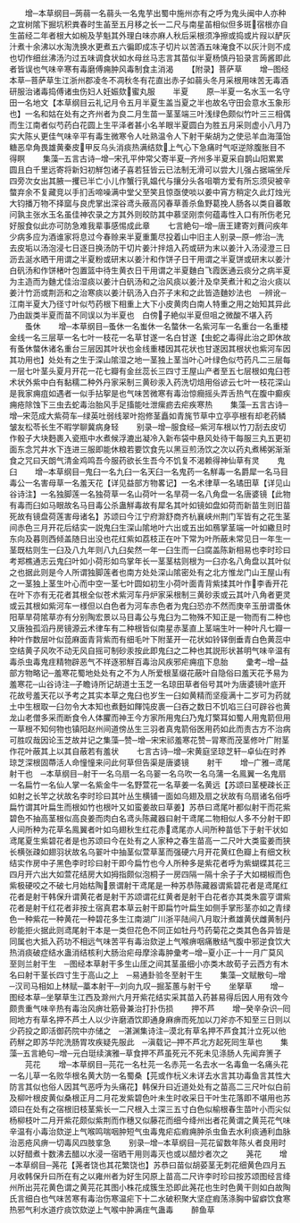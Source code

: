 <!-- { "loadSidebar": true } -->
　　增─本草纲目─蒟蒻一名蒻头一名鬼芋出蜀中施州亦有之呼为鬼头闽中人亦种之宜树隂下掘坑积粪春时生苖至五月移之长一二尺与南星苖相似但多斑宿根亦自生苖经二年者根大如椀及芋魁其外理白味亦麻人秋后采根须净擦或捣或片叚以酽灰汁煮十余沸以水淘洗换水更煮五六徧即成冻子切片以苦酒五味淹食不以灰汁则不成也切作细丝沸汤汋过五味调食状如水母丝马志言其苗似半夏杨慎丹铅录言蒟酱即此者皆误也气味辛寒有毒磨傅痈肿风毒制食主消渴
　　【附录】菩萨草
　　增─图经本草─菩萨草生江浙州郡凌冬不凋秋冬有花直出赤子如蒻头冬月采根用味苦无毒酒研服治诸毒捣傅诸虫伤妇人妊娠欬蜜丸服
　　半夏
　　原─半夏一名水玉一名守田一名地文【本草纲目云礼记月令五月半夏生盖当夏之半也故名守田会意水玉象形也】一名和姑在处有之齐州者为良二月生苗一茎茎端三叶浅绿色颇似竹叶三三相偶而生江南者似芍药白花圆上生平泽者甚小名羊眼半夏圆白为胜五月采则虚小八月乃实大陈乆更佳气味辛平有毒生微寒令人吐熟温令人下射干柴胡为之使忌羊血海藻饴糖恶皁角畏雄黄秦皮甲反乌头消痰热满结欬上气心下急痛时气呕逆除腹胀目不得瞑
　　集藻─五言古诗─增─宋孔平仲常父寄半夏─齐州多半夏采自鹊山阳累累圆且白千里远寄将新妇初觧包诸子喜若狂皆云已法制无滑可以尝大儿强占据端坐斥四旁次女出其腋一攫已半亡小儿作蟹行乳媪代与攘分头各咀嚼方爱有所忘须臾被辛螫弃余不复藏竞以手扪舌啼噪满中堂父至笑且惊亟使啖以姜中宵方稍定久此灯烛光大钧播万物不择窳与良虎掌出深谷鸢头蔽高冈春草善杀鱼野葛挽人肠各以类自蕃敢问孰主张水玉名虽佳神农录之方其外则皎防其中慕坚刚柰何蕴毒性入口有所伤老兄好服食似此亦可防急难我辈事感惕成此章
　　七言絶句─增─唐王建寄刘蕡问疾年少病多应为酒谁家将息过今春赊来半夏重薫尽投着山中旧主人别录─原─修治─洗去皮垢以汤泡浸七日逐日换汤防干切片姜汁拌焙入药或研为末以姜汁入汤浸澄三日沥去涎水晒干用谓之半夏粉或研末以姜汁和作饼子日干用谓之半夏饼或研末以姜汁白矾汤和作饼楮叶包置篮中待生黄衣日干用谓之半夏麯白飞霞医通云痰分之病半夏为主造而为麯尤佳治湿痰以姜汁白矾汤和之治风痰以姜汁及皁荚煮汁和之治火痰以姜汁竹沥或荆沥和之治寒痰以姜汁矾汤入白芥子末和之此皆造麯妙法也　─辨讹─江南半夏大乃径寸叶似芍药根下相重上大下小皮黄肉白南人特重之用之始知其异此乃由跋类半夏而苗不同误以为半夏也　白傍子絶似半夏但咀之微酸不堪入药
　　蚤休
　　增─本草纲目─蚤休一名蚩休一名螫休一名紫河车一名重台一名重楼金线一名三层草一名七叶一枝花一名草甘遂一名白甘遂【虫蛇之毒得此治之即休故有蚤休螫休诸名重台三层因其叶状也金线重楼因其花状也甘遂因其根状也紫河车因其功用也】处处有之生于深山隂湿之地一茎独上茎当叶心叶绿色似芍药凡二三层每一层七叶茎头夏月开花一花七瓣有金丝蕊长三四寸王屋山产者至五七层根如鬼臼苍术状外紫中白有黏穤二种外丹家采制三黄砂汞入药洗切焙用俗谚云七叶一枝花深山是我家痈疽如遇者一似手拈挐是也气味苦微寒有毒治惊癎摇头弄舌热气在腹中癫疾痈疮除蚀下三虫去蛇毒治胎风手足搐能吐泄瘰疬去疟疾寒热
　　集藻─五言古诗─增─宋范成大紫荷车─绿英吐弱线翠叶抱修茎矗如青旄节草中立亭亭根有却老药鳞皱友松苓长生不暇学聊冀病身轻
　　别录─增─服食经─紫河车根以竹刀刮去皮切作骰子大块麪裹入瓷瓶中水煮候浮漉出凝冷入新布袋中悬风处待干每服三丸五更初面东念咒井水下连进三服即能休粮若要饮食先以黑豆煎汤饮之次以药丸煮稀粥渐渐食之咒曰天朗气清金鸡鸣吾今服药欲长生吾今不饥复不渴赖得神仙草有灵
　　鬼臼
　　增─本草纲目─鬼臼一名九臼一名天臼一名鬼药一名觧毒一名爵犀一名马目毒公一名害母草一名羞天花【详见益部方物畧记】一名术律草一名璚田草【详见山谷诗注】一名独脚莲一名独荷草一名山荷叶一名旱荷一名八角盘一名唐婆镜【此物有毒而臼如马眼故名马目毒公杀蛊觧毒故有犀名其叶如镜如盘如荷而新苗生则旧苗死故有镜盘荷莲害母诸名】苏颂曰今江宁府滁舒商齐杭襄峡州荆门军皆有之花生茎间赤色三月开花后结实一説鬼臼生深山隂地叶六出或五出如鴈掌茎端一叶如繖旦时东向及暮则西倾盖随日出没也花红紫如荔枝正在叶下常为叶所蔽未常见日一年生一茎既枯则生一臼及八九年则八九臼矣然一年一臼生而一臼腐盖陈新相易也李时珍曰考郑樵通志云鬼臼叶如小荷形如鸟掌年长一茎茎枯则根为一臼亦名八角盘以其叶似之也据此则是今人所谓独脚莲者也南方处处深山隂密处有之北方惟龙门山王屋山有之一茎独上茎生叶心而中空一茎七叶圆如初生小荷叶面青背紫揉其叶作李香开花在叶下亦有无花者其根全似苍术紫河车丹炉家采根制三黄砂汞或云其叶八角者更灵或云其根如紫河车一様但以白色者为河车赤色者为鬼臼恐亦不然而庚辛玉册谓蚤休阳草旱荷隂草亦有分别陶宏景以马目毒公与鬼臼为二物殊不知正是一物而有二种也又唐独孤滔丹房镜源云术律车有二种根皆似南星赤茎直上茎端生叶一种叶凡七瓣一种叶作数层叶似萞麻面青背紫而有细毛叶下附茎开一花状如铃铎倒垂青白色黄蕊中空结黄子风吹不动无风自摇可制砂汞按此即鬼臼之二种也其説形状甚明气味辛温有毒杀虫毒鬼疰精物辟恶气不祥逐邪觧百毒治风疾邪疟痈疽下息胎
　　彚考─增─益部方物略记─羞寒花蜀地处处有之不为人所爱根茎缀花蔽叶自隐俗曰羞天花予易为羞寒花─山谷诗注─子瞻诗所记胡道士玉芝一名琼田草者俗号其叶为唐婆镜叶底开花故号羞天花以予考之其实本草之鬼臼也岁生一臼如黄精而坚瘦满十二岁可为药就土中生根取一臼勿令大本知也煮麪如餫饨皮裹一臼吞之数日不饥啗三臼可辟谷也黄龙山老僧多采而断食令人体臞而神王今方家所用鬼臼乃鬼灯檠耳如蜀人用鬼箭但用一草根不知何物也镇阳赵州间道傍丛生三羽者真鬼箭俗医用药如此而责古方不治病可胜叹哉因论玉芝故并记之集藻─赞─增─宋宋祁羞寒花赞─冐寒而茂茎修叶广附茎作花叶蔽其上以其自蔽若有羞状
　　七言古诗─增─宋黄庭坚琼芝轩─卓仙在时养琼芝深根固蔕活人命憧憧来问此何草但告渠是唐婆镜
　　射干
　　增─广雅─鸢尾射干也　─本草纲目─射干一名乌扇一名乌翣一名乌吹一名乌蒲一名鳯翼一名鬼扇一名扁竹一名仙人掌一名紫金牛一名野萱花一名草姜一名黄远【苏颂曰茎梗疎长正如射之长竿之状故名李时珍曰其叶丛生横铺一面如乌翅及扇之状故有乌扇诸名俗呼扁竹谓其叶扁生而根如竹也根叶又如蛮姜故曰草姜】苏恭曰鸢尾叶都似射干而花紫碧色不抽高茎根似高良姜而肉白名鸢头陈藏器曰射干鸢尾二物相似人多不分射干即人间所种为花草名鳯翼者叶如乌翅秋生红花赤鸢尾亦人间所种苗低下于射干状如鸢尾夏生紫碧花者是也苏颂曰今在处有之人家种之春生苗高一二尺叶大类蛮姜而狭长横张疎如翅羽状故名乌翣叶中抽茎似萱草茎而强硬六月开花黄红色瓣上有细文秋结实作房中子黑色李时珍曰射干即今扁竹也今人所种多是紫花者呼为紫蝴蝶其花三四月开六出大如萱花结房大如拇指颇似泡桐子一房四隔一隔十余子子大如楜椒而色紫极硬咬之不破七月始枯陶景谓射干鸢尾是一种苏恭陈藏器谓紫碧花者是鸢尾红花者是射干韩保升谓黄花者是射干苏颂谓花红黄者是射干白花者亦其类朱震亨谓紫花者是射干红花者非按土宿真君本草云射干即扁竹叶扁生如侧手掌形茎亦如之青绿色一种紫花一种黄花一种碧花多生江南湖广川浙平陆间八月取汁煮雄黄伏雌黄制丹砂能拒火据此则鸢尾射干本是一类但花色不同正如牡丹芍药菊花之类其色各异皆是同属也大抵入药功不相远气味苦平有毒治欬逆上气喉痹咽痛散结气腹中邪逆食饮大热消痰破症结水蛊消结核利大肠治疟母摩涂毒肿彚考─增─夏小正─十一月广莫风至则兰射干生　─图经本草射干多生山厓之间其茎虽细小亦类木故荀子云西方有木名曰射干茎长四寸生于高山之上　─易通卦验冬至射干生
　　集藻─文赋散句─增─汉司马相如上林赋─藁本射干─刘向九叹─掘荃蕙与射干兮
　　坐拏草
　　增─图经本草─坐拏草生江西及滁州六月开紫花结实采其苗入药甚易得后因人用有效今颇贵重气味辛热有毒治风痹壮筋骨兼治打扑伤损
　　押不芦
　　增─癸辛杂识─囘囘地方有草名押不芦土人以少许磨酒饮即通身麻痹而死加以刀斧亦不知至三日则以少药投之即活御药院中亦储之　─湛渊集诗注─漠北有草名押不芦食其汁立死以他药觧之即苏华陀洗肠胃攻疾疑先服此　─滇载记─押不芦北方起死囘生草也
　　集藻─五言絶句─增─元白珽续演雅─草食押不芦虽死元不死未见涤肠人先闻弃箦子
　　芫花
　　增─本草纲目─芫花一名杜芫一名赤芫一名去水一名毒鱼一名痛头花一名儿草一名败华根名黄大防一名蜀桑【芫或作杬义未详去水言其功毒鱼言其性大防言其似也俗人因其气恶呼为头痛花】韩保升曰近道处处有之苗高二三尺叶似白前及柳叶根皮黄似桑根正月二月花发紫碧色叶未生时收采日干叶生花落即不堪用也苏颂曰在处有之宿根旧枝茎紫长一二尺根入土深三五寸白色似榆根春生苗叶小而尖似杨柳枝叶二月开紫花颇似紫荆而作穗又似藤花而细今绛州出者花黄谓之黄芫花气味辛温有小毒治欬逆上气喉鸣喘咽肿短气虫毒鬼疟疝瘕痈肿杀虫鱼去水利痰通利血脉治恶疮风痹一切毒风四肢挛急
　　别录─增─本草纲目─芫花留数年陈乆者良用时以好醋煮十数沸去醋以水浸一宿晒干用则毒灭也或以醋炒者次之
　　荛花
　　增─本草纲目─荛花【荛者饶也其花繁饶也】苏恭曰苗似胡荽茎无刺花细黄色四月五月收韩保升曰所在有之以雍州者为好生冈原上苗高二尺许李时珍曰按苏颂图经言绛州所出芫花黄色谓之黄芫花其图小株花成簇生恐即此荛花也生时色黄干则如白故陶氏言细白也气味苦寒有毒治伤寒温疟下十二水破积聚大坚症瘕荡涤胸中留癖饮食寒热邪气利水道疗痰饮欬逆上气喉中肿满疰气蛊毒
　　醉鱼草
